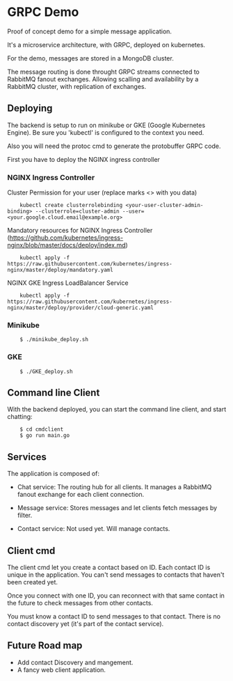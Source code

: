 # GRPC Demo

Proof of concept demo for a simple message application.

It's a microservice architecture, with GRPC, deployed on kubernetes.

For the demo, messages are stored in a MongoDB cluster.

The message routing is done throught GRPC streams connected to RabbitMQ fanout exchanges. Allowing
scalling and availability by a RabbitMQ cluster, with replication of exchanges.


## Deploying

The backend is setup to run on minikube or GKE (Google Kubernetes Engine).
Be sure you 'kubectl'  is configured to the context you need.

Also you will need the protoc cmd to generate the protobuffer GRPC code.

First you have to deploy the NGINX ingress controller


### NGINX Ingress Controller

Cluster Permission for your user (replace marks <> with you data)

```
    kubectl create clusterrolebinding <your-user-cluster-admin-binding> --clusterrole=cluster-admin --user=<your.google.cloud.email@example.org>
```

Mandatory resources for NGINX Ingress Controller (https://github.com/kubernetes/ingress-nginx/blob/master/docs/deploy/index.md)

```
    kubectl apply -f https://raw.githubusercontent.com/kubernetes/ingress-nginx/master/deploy/mandatory.yaml
```

NGINX GKE Ingress LoadBalancer Service

```
    kubectl apply -f https://raw.githubusercontent.com/kubernetes/ingress-nginx/master/deploy/provider/cloud-generic.yaml
```


### Minikube


```
    $ ./minikube_deploy.sh
```


### GKE

```
    $ ./GKE_deploy.sh
```


## Command line Client

With the backend deployed, you can start the command line client, and start chatting:

```
    $ cd cmdclient
    $ go run main.go
```


## Services

The application is composed of:

- Chat service: The routing hub for all clients. It manages a RabbitMQ fanout exchange
for each client connection.

- Message service: Stores messages and let clients fetch messages by filter.

- Contact service: Not used yet. Will manage contacts.

## Client cmd

The client cmd let you create a contact based on ID. Each contact ID
is unique in the application. You can't send messages to contacts that haven't
been created yet.

Once you connect with one ID, you can reconnect with that same contact in
the future to check messages from other contacts.

You must know a contact ID to send messages to that contact. There is no
contact discovery yet (it's part of the contact service).

## Future Road map

- Add contact Discovery and mangement.
- A fancy web client application.

